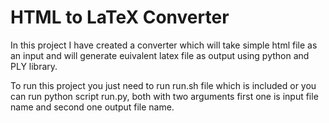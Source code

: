 # HTML to LaTeX Converter

In this project I have created a converter which will take simple html file as an input and will generate euivalent latex file as output using python and PLY library.

To run this project you just need to run run.sh file which is  included or you can run python script run.py, both with two arguments first one is input file name and second one output file name.
